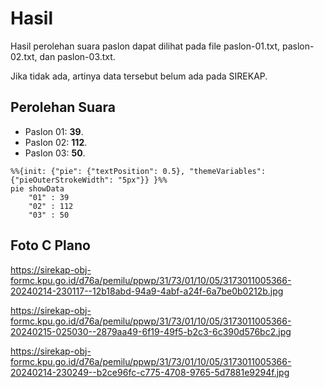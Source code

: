 # Hasil

Hasil perolehan suara paslon dapat dilihat pada file paslon-01.txt, paslon-02.txt, dan paslon-03.txt.

Jika tidak ada, artinya data tersebut belum ada pada SIREKAP.

## Perolehan Suara

 * Paslon 01: **39**.
 * Paslon 02: **112**.
 * Paslon 03: **50**.

```mermaid
%%{init: {"pie": {"textPosition": 0.5}, "themeVariables": {"pieOuterStrokeWidth": "5px"}} }%%
pie showData
    "01" : 39
    "02" : 112
    "03" : 50
```
## Foto C Plano

https://sirekap-obj-formc.kpu.go.id/d76a/pemilu/ppwp/31/73/01/10/05/3173011005366-20240214-230117--12b18abd-94a9-4abf-a24f-6a7be0b0212b.jpg

https://sirekap-obj-formc.kpu.go.id/d76a/pemilu/ppwp/31/73/01/10/05/3173011005366-20240215-025030--2879aa49-6f19-49f5-b2c3-6c390d576bc2.jpg

https://sirekap-obj-formc.kpu.go.id/d76a/pemilu/ppwp/31/73/01/10/05/3173011005366-20240214-230249--b2ce96fc-c775-4708-9765-5d7881e9294f.jpg
